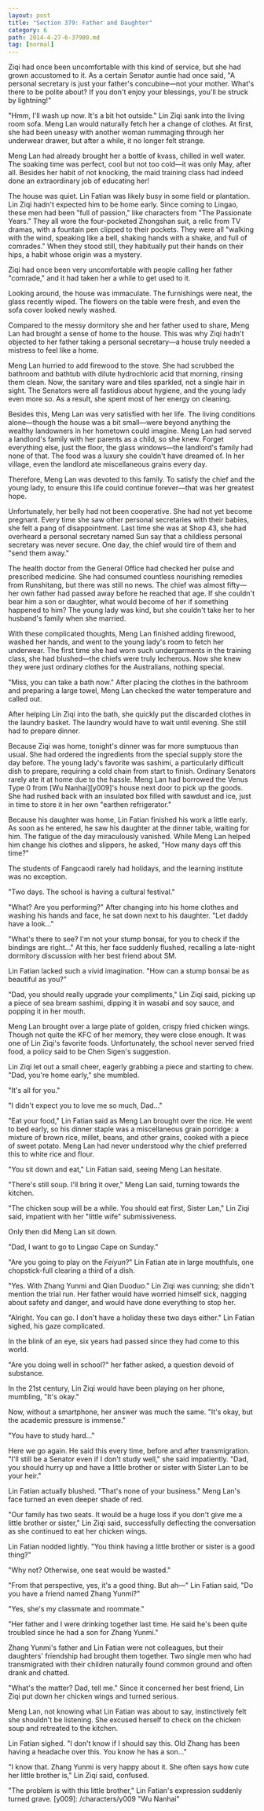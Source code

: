 ```yaml
---
layout: post
title: "Section 379: Father and Daughter"
category: 6
path: 2014-4-27-6-37900.md
tag: [normal]
---
```


Ziqi had once been uncomfortable with this kind of service, but she had grown accustomed to it. As a certain Senator auntie had once said, "A personal secretary is just your father's concubine—not your mother. What's there to be polite about? If you don't enjoy your blessings, you'll be struck by lightning!"

"Hmm, I'll wash up now. It's a bit hot outside." Lin Ziqi sank into the living room sofa. Meng Lan would naturally fetch her a change of clothes. At first, she had been uneasy with another woman rummaging through her underwear drawer, but after a while, it no longer felt strange.

Meng Lan had already brought her a bottle of kvass, chilled in well water. The soaking time was perfect, cool but not too cold—it was only May, after all. Besides her habit of not knocking, the maid training class had indeed done an extraordinary job of educating her!

The house was quiet. Lin Fatian was likely busy in some field or plantation. Lin Ziqi hadn't expected him to be home early. Since coming to Lingao, these men had been "full of passion," like characters from "The Passionate Years." They all wore the four-pocketed Zhongshan suit, a relic from TV dramas, with a fountain pen clipped to their pockets. They were all "walking with the wind, speaking like a bell, shaking hands with a shake, and full of comrades." When they stood still, they habitually put their hands on their hips, a habit whose origin was a mystery.

Ziqi had once been very uncomfortable with people calling her father "comrade," and it had taken her a while to get used to it.

Looking around, the house was immaculate. The furnishings were neat, the glass recently wiped. The flowers on the table were fresh, and even the sofa cover looked newly washed.

Compared to the messy dormitory she and her father used to share, Meng Lan had brought a sense of home to the house. This was why Ziqi hadn't objected to her father taking a personal secretary—a house truly needed a mistress to feel like a home.

Meng Lan hurried to add firewood to the stove. She had scrubbed the bathroom and bathtub with dilute hydrochloric acid that morning, rinsing them clean. Now, the sanitary ware and tiles sparkled, not a single hair in sight. The Senators were all fastidious about hygiene, and the young lady even more so. As a result, she spent most of her energy on cleaning.

Besides this, Meng Lan was very satisfied with her life. The living conditions alone—though the house was a bit small—were beyond anything the wealthy landowners in her hometown could imagine. Meng Lan had served a landlord's family with her parents as a child, so she knew. Forget everything else, just the floor, the glass windows—the landlord's family had none of that. The food was a luxury she couldn't have dreamed of. In her village, even the landlord ate miscellaneous grains every day.

Therefore, Meng Lan was devoted to this family. To satisfy the chief and the young lady, to ensure this life could continue forever—that was her greatest hope.

Unfortunately, her belly had not been cooperative. She had not yet become pregnant. Every time she saw other personal secretaries with their babies, she felt a pang of disappointment. Last time she was at Shop 43, she had overheard a personal secretary named Sun say that a childless personal secretary was never secure. One day, the chief would tire of them and "send them away."

The health doctor from the General Office had checked her pulse and prescribed medicine. She had consumed countless nourishing remedies from Runshitang, but there was still no news. The chief was almost fifty—her own father had passed away before he reached that age. If she couldn't bear him a son or daughter, what would become of her if something happened to him? The young lady was kind, but she couldn't take her to her husband's family when she married.

With these complicated thoughts, Meng Lan finished adding firewood, washed her hands, and went to the young lady's room to fetch her underwear. The first time she had worn such undergarments in the training class, she had blushed—the chiefs were truly lecherous. Now she knew they were just ordinary clothes for the Australians, nothing special.

"Miss, you can take a bath now." After placing the clothes in the bathroom and preparing a large towel, Meng Lan checked the water temperature and called out.

After helping Lin Ziqi into the bath, she quickly put the discarded clothes in the laundry basket. The laundry would have to wait until evening. She still had to prepare dinner.

Because Ziqi was home, tonight's dinner was far more sumptuous than usual. She had ordered the ingredients from the special supply store the day before. The young lady's favorite was sashimi, a particularly difficult dish to prepare, requiring a cold chain from start to finish. Ordinary Senators rarely ate it at home due to the hassle. Meng Lan had borrowed the Venus Type 0 from [Wu Nanhai][y009]'s house next door to pick up the goods. She had rushed back with an insulated box filled with sawdust and ice, just in time to store it in her own "earthen refrigerator."

Because his daughter was home, Lin Fatian finished his work a little early. As soon as he entered, he saw his daughter at the dinner table, waiting for him. The fatigue of the day miraculously vanished. While Meng Lan helped him change his clothes and slippers, he asked, "How many days off this time?"

The students of Fangcaodi rarely had holidays, and the learning institute was no exception.

"Two days. The school is having a cultural festival."

"What? Are you performing?" After changing into his home clothes and washing his hands and face, he sat down next to his daughter. "Let daddy have a look..."

"What's there to see? I'm not your stump bonsai, for you to check if the bindings are right..." At this, her face suddenly flushed, recalling a late-night dormitory discussion with her best friend about SM.

Lin Fatian lacked such a vivid imagination. "How can a stump bonsai be as beautiful as you?"

"Dad, you should really upgrade your compliments," Lin Ziqi said, picking up a piece of sea bream sashimi, dipping it in wasabi and soy sauce, and popping it in her mouth.

Meng Lan brought over a large plate of golden, crispy fried chicken wings. Though not quite the KFC of her memory, they were close enough. It was one of Lin Ziqi's favorite foods. Unfortunately, the school never served fried food, a policy said to be Chen Sigen's suggestion.

Lin Ziqi let out a small cheer, eagerly grabbing a piece and starting to chew. "Dad, you're home early," she mumbled.

"It's all for you."

"I didn't expect you to love me so much, Dad..."

"Eat your food," Lin Fatian said as Meng Lan brought over the rice. He went to bed early, so his dinner staple was a miscellaneous grain porridge: a mixture of brown rice, millet, beans, and other grains, cooked with a piece of sweet potato. Meng Lan had never understood why the chief preferred this to white rice and flour.

"You sit down and eat," Lin Fatian said, seeing Meng Lan hesitate.

"There's still soup. I'll bring it over," Meng Lan said, turning towards the kitchen.

"The chicken soup will be a while. You should eat first, Sister Lan," Lin Ziqi said, impatient with her "little wife" submissiveness.

Only then did Meng Lan sit down.

"Dad, I want to go to Lingao Cape on Sunday."

"Are you going to play on the *Feiyun*?" Lin Fatian ate in large mouthfuls, one chopstick-full clearing a third of a dish.

"Yes. With Zhang Yunmi and Qian Duoduo." Lin Ziqi was cunning; she didn't mention the trial run. Her father would have worried himself sick, nagging about safety and danger, and would have done everything to stop her.

"Alright. You can go. I don't have a holiday these two days either." Lin Fatian sighed, his gaze complicated.

In the blink of an eye, six years had passed since they had come to this world.

"Are you doing well in school?" her father asked, a question devoid of substance.

In the 21st century, Lin Ziqi would have been playing on her phone, mumbling, "It's okay."

Now, without a smartphone, her answer was much the same. "It's okay, but the academic pressure is immense."

"You have to study hard..."

Here we go again. He said this every time, before and after transmigration. "I'll still be a Senator even if I don't study well," she said impatiently. "Dad, you should hurry up and have a little brother or sister with Sister Lan to be your heir."

Lin Fatian actually blushed. "That's none of your business." Meng Lan's face turned an even deeper shade of red.

"Our family has two seats. It would be a huge loss if you don't give me a little brother or sister," Lin Ziqi said, successfully deflecting the conversation as she continued to eat her chicken wings.

Lin Fatian nodded lightly. "You think having a little brother or sister is a good thing?"

"Why not? Otherwise, one seat would be wasted."

"From that perspective, yes, it's a good thing. But ah—" Lin Fatian said, "Do you have a friend named Zhang Yunmi?"

"Yes, she's my classmate and roommate."

"Her father and I were drinking together last time. He said he's been quite troubled since he had a son for Zhang Yunmi."

Zhang Yunmi's father and Lin Fatian were not colleagues, but their daughters' friendship had brought them together. Two single men who had transmigrated with their children naturally found common ground and often drank and chatted.

"What's the matter? Dad, tell me." Since it concerned her best friend, Lin Ziqi put down her chicken wings and turned serious.

Meng Lan, not knowing what Lin Fatian was about to say, instinctively felt she shouldn't be listening. She excused herself to check on the chicken soup and retreated to the kitchen.

Lin Fatian sighed. "I don't know if I should say this. Old Zhang has been having a headache over this. You know he has a son..."

"I know that. Zhang Yunmi is very happy about it. She often says how cute her little brother is," Lin Ziqi said, confused.

"The problem is with this little brother," Lin Fatian's expression suddenly turned grave.
[y009]: /characters/y009 "Wu Nanhai"
